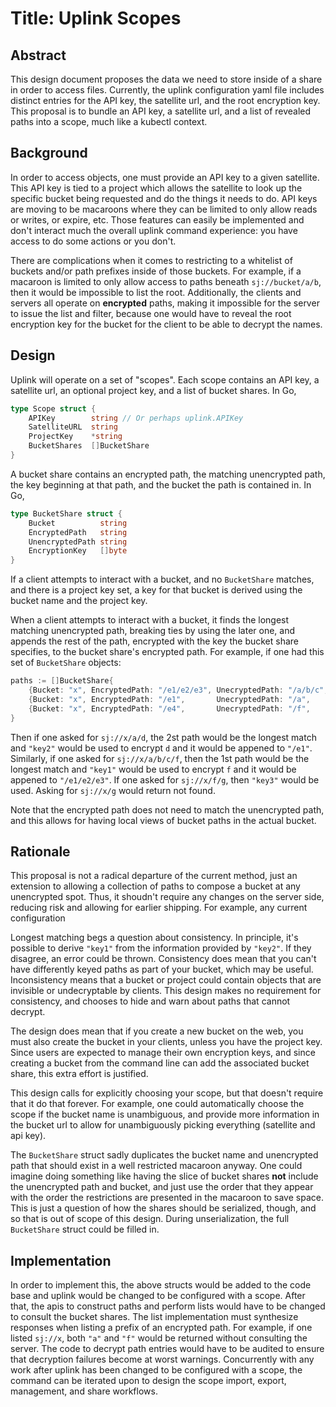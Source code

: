 # Title: Uplink Scopes

## Abstract

This design document proposes the data we need to store inside of a share in order to access files. Currently, the uplink configuration yaml file includes distinct entries for the API key, the satellite url, and the root encryption key. This proposal is to bundle an API key, a satellite url, and a list of revealed paths into a scope, much like a kubectl context.

## Background

In order to access objects, one must provide an API key to a given satellite. This API key is tied to a project which allows the satellite to look up the specific bucket being requested and do the things it needs to do. API keys are moving to be macaroons where they can be limited to only allow reads or writes, or expire, etc. Those features can easily be implemented and don't interact much the overall uplink command experience: you have access to do some actions or you don't.

There are complications when it comes to restricting to a whitelist of buckets and/or path prefixes inside of those buckets. For example, if a macaroon is limited to only allow access to paths beneath `sj://bucket/a/b`, then it would be impossible to list the root. Additionally, the clients and servers all operate on **encrypted** paths, making it impossible for the server to issue the list and filter, because one would have to reveal the root encryption key for the bucket for the client to be able to decrypt the names.

## Design

Uplink will operate on a set of "scopes". Each scope contains an API key, a satellite url, an optional project key, and a list of bucket shares. In Go,

```go
type Scope struct {
    APIKey        string // Or perhaps uplink.APIKey
    SatelliteURL  string
    ProjectKey    *string
    BucketShares  []BucketShare
}
```

A bucket share contains an encrypted path, the matching unencrypted path, the key beginning at that path, and the bucket the path is contained in. In Go,

```go
type BucketShare struct {
    Bucket          string
    EncryptedPath   string
    UnencryptedPath string
    EncryptionKey   []byte
}
```

If a client attempts to interact with a bucket, and no `BucketShare` matches, and there is a project key set, a key for that bucket is derived using the bucket name and the project key.

When a client attempts to interact with a bucket, it finds the longest matching unencrypted path, breaking ties by using the later one, and appends the rest of the path, encrypted with the key the bucket share specifies, to the bucket share's encrypted path. For example, if one had this set of `BucketShare` objects:

```go
paths := []BucketShare{
    {Bucket: "x", EncryptedPath: "/e1/e2/e3", UnecryptedPath: "/a/b/c", EncryptionKey: "key1"},
    {Bucket: "x", EncryptedPath: "/e1",       UnecryptedPath: "/a",     EncryptionKey: "key2"},
    {Bucket: "x", EncryptedPath: "/e4",       UnecryptedPath: "/f",     EncryptionKey: "key3"},
}
```

Then if one asked for `sj://x/a/d`, the 2st path would be the longest match and `"key2"` would be used to encrypt `d` and it would be appened to `"/e1"`. Similarly, if one asked for `sj://x/a/b/c/f`, then the 1st path would be the longest match and `"key1"` would be used to encrypt `f` and it would be appened to `"/e1/e2/e3"`. If one asked for `sj://x/f/g`, then `"key3"` would be used. Asking for `sj://x/g` would return not found.

Note that the encrypted path does not need to match the unencrypted path, and this allows for having local views of bucket paths in the actual bucket.

## Rationale

This proposal is not a radical departure of the current method, just an extension to allowing a collection of paths to compose a bucket at any unencrypted spot. Thus, it shoudn't require any changes on the server side, reducing risk and allowing for earlier shipping. For example, any current configuration

Longest matching begs a question about consistency. In principle, it's possible to derive `"key1"` from the information provided by `"key2"`. If they disagree, an error could be thrown. Consistency does mean that you can't have differently keyed paths as part of your bucket, which may be useful. Inconsistency means that a bucket or project could contain objects that are invisible or undecryptable by clients. This design makes no requirement for consistency, and chooses to hide and warn about paths that cannot decrypt.

The design does mean that if you create a new bucket on the web, you must also create the bucket in your clients, unless you have the project key. Since users are expected to manage their own encryption keys, and since creating a bucket from the command line can add the associated bucket share, this extra effort is justified.

This design calls for explicitly choosing your scope, but that doesn't require that it do that forever. For example, one could automatically choose the scope if the bucket name is unambiguous, and provide more information in the bucket url to allow for unambiguously picking everything (satellite and api key).

The `BucketShare` struct sadly duplicates the bucket name and unencrypted path that should exist in a well restricted macaroon anyway. One could imagine doing something like having the slice of bucket shares **not** include the unencrypted path and bucket, and just use the order that they appear with the order the restrictions are presented in the macaroon to save space. This is just a question of how the shares should be serialized, though, and so that is out of scope of this design. During unserialization, the full `BucketShare` struct could be filled in.

## Implementation

In order to implement this, the above structs would be added to the code base and uplink would be changed to be configured with a scope. After that, the apis to construct paths and perform lists would have to be changed to consult the bucket shares. The list implementation must synthesize responses when listing a prefix of an encrypted path. For example, if one listed `sj://x`, both `"a"` and `"f"` would be returned without consulting the server. The code to decrypt path entries would have to be audited to ensure that decryption failures become at worst warnings. Concurrently with any work after uplink has been changed to be configured with a scope, the command can be iterated upon to design the scope import, export, management, and share workflows.
